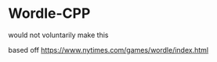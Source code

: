 # Wordle-CPP
would not voluntarily make this

based off https://www.nytimes.com/games/wordle/index.html
